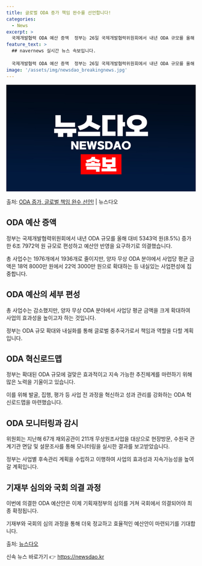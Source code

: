 ```yaml
---
title: 글로벌 ODA 증가 책임 완수를 선언합니다!
categories:
  - News
excerpt: >
  국제개발협력 ODA 예산 증액  정부는 26일 국제개발협력위원회에서 내년 ODA 규모를 올해 대비 5343억…
feature_text: >
  ## navernews 실시간 뉴스 속보입니다.

  국제개발협력 ODA 예산 증액  정부는 26일 국제개발협력위원회에서 내년 ODA 규모를 올해 대비 5343억…
image: '/assets/img/newsdao_breakingnews.jpg'
---
```


![뉴스다오 속보](/assets/img/newsdao_breakingnews.jpg)

<p>출처: <a href="https://newsdao.kr/4457" rel="dofollow">ODA 증가, 글로벌 책임 완수 선언!</a> | 뉴스다오</p>

<h2 data-ke-size="size26">ODA 예산 증액</h2>
<p data-ke-size="size16">정부는 국제개발협력위원회에서 내년 ODA 규모를 올해 대비 5343억 원(8.5%) 증가한 6조 7972억 원 규모로 편성하고 예산안 반영을 요구하기로 의결했습니다.</p>
<p data-ke-size="size16">총 사업수는 1976개에서 1936개로 줄이지만, 양자 무상 ODA 분야에서 사업당 평균 금액은 18억 8000만 원에서 22억 3000만 원으로 확대하는 등 내실있는 사업편성에 집중합니다.</p>

<h2 data-ke-size="size26">ODA 예산의 세부 편성</h2>
<p data-ke-size="size16">총 사업수는 감소했지만, 양자 무상 ODA 분야에서 사업당 평균 금액을 크게 확대하여 사업의 효과성을 높이고자 하는 것입니다.</p>
<p data-ke-size="size16">정부는 ODA 규모 확대와 내실화를 통해 글로벌 중추국가로서 책임과 역할을 다할 계획입니다.</p>

<h2 data-ke-size="size26">ODA 혁신로드맵</h2>
<p data-ke-size="size16">정부는 확대된 ODA 규모에 걸맞은 효과적이고 지속 가능한 추진체계를 마련하기 위해 많은 노력을 기울이고 있습니다.</p>
<p data-ke-size="size16">이를 위해 발굴, 집행, 평가 등 사업 전 과정을 혁신하고 성과 관리를 강화하는 ODA 혁신로드맵을 마련했습니다.</p>

<h2 data-ke-size="size26">ODA 모니터링과 감시</h2>
<p data-ke-size="size16">위원회는 지난해 67개 재외공관이 211개 무상원조사업을 대상으로 현장방문, 수원국 관계기관 면담 및 설문조사를 통해 모니터링을 실시한 결과를 보고받았습니다.</p>
<p data-ke-size="size16">정부는 사업별 후속관리 계획을 수립하고 이행하여 사업의 효과성과 지속가능성을 높여갈 계획입니다.</p>

<h2 data-ke-size="size26">기재부 심의와 국회 의결 과정</h2>
<p data-ke-size="size16">이번에 의결한 ODA 예산안은 이제 기획재정부의 심의를 거쳐 국회에서 의결되어야 최종 확정됩니다.</p>
<p data-ke-size="size16">기재부와 국회의 심의 과정을 통해 더욱 정교하고 효율적인 예산안이 마련되기를 기대합니다.</p>

출처: <a href="https://newsdao.kr/4457">뉴스다오</a> 

신속 뉴스 바로가기 👉 <a href="https://newsdao.kr" rel="dofollow">https://newsdao.kr</a>



